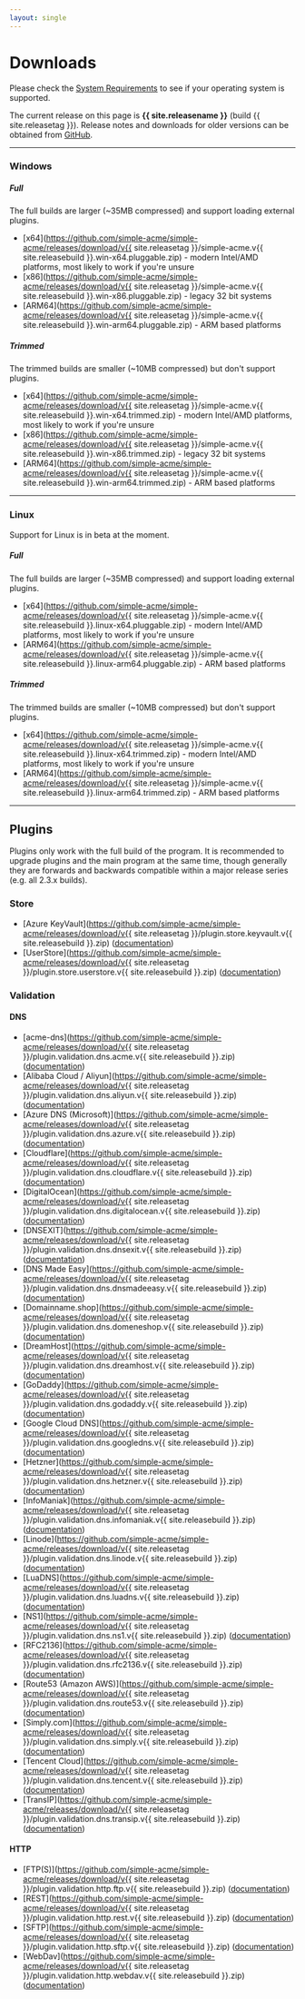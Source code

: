 ```yaml
---
layout: single
---
```


# Downloads
Please check the [System Requirements](/manual/system-requirements) to see if your operating system is supported.

The current release on this page is **{{ site.releasename }}** (build {{ site.releasetag }}). Release notes and downloads for older versions can be obtained from [GitHub](https://github.com/simple-acme/simple-acme/releases/).

---

### Windows
##### Full
The full builds are larger (~35MB compressed) and support loading external plugins.
- [x64](https://github.com/simple-acme/simple-acme/releases/download/v{{ site.releasetag }}/simple-acme.v{{ site.releasebuild }}.win-x64.pluggable.zip) - modern Intel/AMD platforms, most likely to work if you're unsure
- [x86](https://github.com/simple-acme/simple-acme/releases/download/v{{ site.releasetag }}/simple-acme.v{{ site.releasebuild }}.win-x86.pluggable.zip) - legacy 32 bit systems
- [ARM64](https://github.com/simple-acme/simple-acme/releases/download/v{{ site.releasetag }}/simple-acme.v{{ site.releasebuild }}.win-arm64.pluggable.zip) - ARM based platforms

##### Trimmed
The trimmed builds are smaller (~10MB compressed) but don't support plugins.
- [x64](https://github.com/simple-acme/simple-acme/releases/download/v{{ site.releasetag }}/simple-acme.v{{ site.releasebuild }}.win-x64.trimmed.zip) - modern Intel/AMD platforms, most likely to work if you're unsure
- [x86](https://github.com/simple-acme/simple-acme/releases/download/v{{ site.releasetag }}/simple-acme.v{{ site.releasebuild }}.win-x86.trimmed.zip) - legacy 32 bit systems
- [ARM64](https://github.com/simple-acme/simple-acme/releases/download/v{{ site.releasetag }}/simple-acme.v{{ site.releasebuild }}.win-arm64.trimmed.zip) - ARM based platforms

---

### Linux
Support for Linux is in beta at the moment.
##### Full
The full builds are larger (~35MB compressed) and support loading external plugins.
- [x64](https://github.com/simple-acme/simple-acme/releases/download/v{{ site.releasetag }}/simple-acme.v{{ site.releasebuild }}.linux-x64.pluggable.zip) - modern Intel/AMD platforms, most likely to work if you're unsure
- [ARM64](https://github.com/simple-acme/simple-acme/releases/download/v{{ site.releasetag }}/simple-acme.v{{ site.releasebuild }}.linux-arm64.pluggable.zip) - ARM based platforms

##### Trimmed
The trimmed builds are smaller (~10MB compressed) but don't support plugins.
- [x64](https://github.com/simple-acme/simple-acme/releases/download/v{{ site.releasetag }}/simple-acme.v{{ site.releasebuild }}.linux-x64.trimmed.zip) - modern Intel/AMD platforms, most likely to work if you're unsure
- [ARM64](https://github.com/simple-acme/simple-acme/releases/download/v{{ site.releasetag }}/simple-acme.v{{ site.releasebuild }}.linux-arm64.trimmed.zip) - ARM based platforms

---

## Plugins
Plugins only work with the full build of the program. It is recommended to upgrade plugins and the main program at the same time, though generally they are forwards and backwards compatible within a major release series (e.g. all 2.3.x builds).

### Store
- [Azure KeyVault](https://github.com/simple-acme/simple-acme/releases/download/v{{ site.releasetag }}/plugin.store.keyvault.v{{ site.releasebuild }}.zip) ([documentation](/reference/plugins/store/keyvault))
- [UserStore](https://github.com/simple-acme/simple-acme/releases/download/v{{ site.releasetag }}/plugin.store.userstore.v{{ site.releasebuild }}.zip) ([documentation](/reference/plugins/store/userstore))

### Validation
#### DNS
- [acme-dns](https://github.com/simple-acme/simple-acme/releases/download/v{{ site.releasetag }}/plugin.validation.dns.acme.v{{ site.releasebuild }}.zip) ([documentation](/reference/plugins/validation/dns/acme-dns))
- [Alibaba Cloud / Aliyun](https://github.com/simple-acme/simple-acme/releases/download/v{{ site.releasetag }}/plugin.validation.dns.aliyun.v{{ site.releasebuild }}.zip) ([documentation](/reference/plugins/validation/dns/alibaba))
- [Azure DNS (Microsoft)](https://github.com/simple-acme/simple-acme/releases/download/v{{ site.releasetag }}/plugin.validation.dns.azure.v{{ site.releasebuild }}.zip) ([documentation](/reference/plugins/validation/dns/azure))
- [Cloudflare](https://github.com/simple-acme/simple-acme/releases/download/v{{ site.releasetag }}/plugin.validation.dns.cloudflare.v{{ site.releasebuild }}.zip) ([documentation](/reference/plugins/validation/dns/cloudflare))
- [DigitalOcean](https://github.com/simple-acme/simple-acme/releases/download/v{{ site.releasetag }}/plugin.validation.dns.digitalocean.v{{ site.releasebuild }}.zip) ([documentation](/reference/plugins/validation/dns/digitalocean))
- [DNSEXIT](https://github.com/simple-acme/simple-acme/releases/download/v{{ site.releasetag }}/plugin.validation.dns.dnsexit.v{{ site.releasebuild }}.zip) ([documentation](/reference/plugins/validation/dns/dnsexit))
- [DNS Made Easy](https://github.com/simple-acme/simple-acme/releases/download/v{{ site.releasetag }}/plugin.validation.dns.dnsmadeeasy.v{{ site.releasebuild }}.zip) ([documentation](/reference/plugins/validation/dns/dnsmadeeasy))
- [Domainname.shop](https://github.com/simple-acme/simple-acme/releases/download/v{{ site.releasetag }}/plugin.validation.dns.domeneshop.v{{ site.releasebuild }}.zip) ([documentation](/reference/plugins/validation/dns/domene))
- [DreamHost](https://github.com/simple-acme/simple-acme/releases/download/v{{ site.releasetag }}/plugin.validation.dns.dreamhost.v{{ site.releasebuild }}.zip) ([documentation](/reference/plugins/validation/dns/dreamhost))
- [GoDaddy](https://github.com/simple-acme/simple-acme/releases/download/v{{ site.releasetag }}/plugin.validation.dns.godaddy.v{{ site.releasebuild }}.zip) ([documentation](/reference/plugins/validation/dns/godaddy))
- [Google Cloud DNS](https://github.com/simple-acme/simple-acme/releases/download/v{{ site.releasetag }}/plugin.validation.dns.googledns.v{{ site.releasebuild }}.zip) ([documentation](/reference/plugins/validation/dns/clouddns))
- [Hetzner](https://github.com/simple-acme/simple-acme/releases/download/v{{ site.releasetag }}/plugin.validation.dns.hetzner.v{{ site.releasebuild }}.zip) ([documentation](/reference/plugins/validation/dns/hetzner))
- [InfoManiak](https://github.com/simple-acme/simple-acme/releases/download/v{{ site.releasetag }}/plugin.validation.dns.infomaniak.v{{ site.releasebuild }}.zip) ([documentation](/reference/plugins/validation/dns/infomaniak))
- [Linode](https://github.com/simple-acme/simple-acme/releases/download/v{{ site.releasetag }}/plugin.validation.dns.linode.v{{ site.releasebuild }}.zip) ([documentation](/reference/plugins/validation/dns/linode))
- [LuaDNS](https://github.com/simple-acme/simple-acme/releases/download/v{{ site.releasetag }}/plugin.validation.dns.luadns.v{{ site.releasebuild }}.zip) ([documentation](/reference/plugins/validation/dns/lua))
- [NS1](https://github.com/simple-acme/simple-acme/releases/download/v{{ site.releasetag }}/plugin.validation.dns.ns1.v{{ site.releasebuild }}.zip) ([documentation](/reference/plugins/validation/dns/ns1))
- [RFC2136](https://github.com/simple-acme/simple-acme/releases/download/v{{ site.releasetag }}/plugin.validation.dns.rfc2136.v{{ site.releasebuild }}.zip) ([documentation](/reference/plugins/validation/dns/rfc2136))
- [Route53 (Amazon AWS)](https://github.com/simple-acme/simple-acme/releases/download/v{{ site.releasetag }}/plugin.validation.dns.route53.v{{ site.releasebuild }}.zip) ([documentation](/reference/plugins/validation/dns/route53))
- [Simply.com](https://github.com/simple-acme/simple-acme/releases/download/v{{ site.releasetag }}/plugin.validation.dns.simply.v{{ site.releasebuild }}.zip) ([documentation](/reference/plugins/validation/dns/simply))
- [Tencent Cloud](https://github.com/simple-acme/simple-acme/releases/download/v{{ site.releasetag }}/plugin.validation.dns.tencent.v{{ site.releasebuild }}.zip) ([documentation](/reference/plugins/validation/dns/tencent))
- [TransIP](https://github.com/simple-acme/simple-acme/releases/download/v{{ site.releasetag }}/plugin.validation.dns.transip.v{{ site.releasebuild }}.zip) ([documentation](/reference/plugins/validation/dns/transip))

#### HTTP
- [FTP(S)](https://github.com/simple-acme/simple-acme/releases/download/v{{ site.releasetag }}/plugin.validation.http.ftp.v{{ site.releasebuild }}.zip) ([documentation](/reference/plugins/validation/http/ftps))
- [REST](https://github.com/simple-acme/simple-acme/releases/download/v{{ site.releasetag }}/plugin.validation.http.rest.v{{ site.releasebuild }}.zip) ([documentation](/reference/plugins/validation/http/rest))
- [SFTP](https://github.com/simple-acme/simple-acme/releases/download/v{{ site.releasetag }}/plugin.validation.http.sftp.v{{ site.releasebuild }}.zip) ([documentation](/reference/plugins/validation/http/sftp))
- [WebDav](https://github.com/simple-acme/simple-acme/releases/download/v{{ site.releasetag }}/plugin.validation.http.webdav.v{{ site.releasebuild }}.zip) ([documentation](/reference/plugins/validation/http/webdav))

